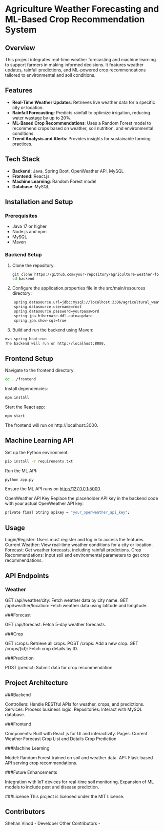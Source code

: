 # Agriculture Weather Forecasting and ML-Based Crop Recommendation System

## Overview
This project integrates real-time weather forecasting and machine learning to support farmers in making informed decisions. It features weather updates, rainfall predictions, and ML-powered crop recommendations tailored to environmental and soil conditions.

## Features
- **Real-Time Weather Updates**: Retrieves live weather data for a specific city or location.
- **Rainfall Forecasting**: Predicts rainfall to optimize irrigation, reducing water wastage by up to 20%.
- **ML-Based Crop Recommendations**: Uses a Random Forest model to recommend crops based on weather, soil nutrition, and environmental conditions.
- **Trend Analysis and Alerts**: Provides insights for sustainable farming practices.

## Tech Stack
- **Backend**: Java, Spring Boot, OpenWeather API, MySQL
- **Frontend**: React.js
- **Machine Learning**: Random Forest model
- **Database**: MySQL

## Installation and Setup

### Prerequisites
- Java 17 or higher
- Node.js and npm
- MySQL
- Maven

### Backend Setup
1. Clone the repository:
   ```bash
   git clone https://github.com/your-repository/agriculture-weather-forecasting.git
   cd backend
2. Configure the application.properties file in the src/main/resources directory:

```bash
    spring.datasource.url=jdbc:mysql://localhost:3306/agricultural_weather_forecasting_system?useSSL=false
    spring.datasource.username=root
    spring.datasource.password=yourpassword
    spring.jpa.hibernate.ddl-auto=update
    spring.jpa.show-sql=true
```
3. Build and run the backend using Maven:

```bash
mvn spring-boot:run
The backend will run on http://localhost:8080.
```
## Frontend Setup
Navigate to the frontend directory:

```bash
cd ../frontend
```
Install dependencies:


```bash
npm install
```
Start the React app:


```bash
npm start
```
The frontend will run on http://localhost:3000.


## Machine Learning API
Set up the Python environment:

```bash
pip install -r requirements.txt
```
Run the ML API:


```bash
python app.py
```
Ensure the ML API runs on http://127.0.0.1:5000.


OpenWeather API Key
Replace the placeholder API key in the backend code with your actual OpenWeather API key:

```bash
private final String apiKey = "your_openweather_api_key";
```
## Usage
Login/Register: Users must register and log in to access the features.
Current Weather: View real-time weather conditions for a city or location.
Forecast: Get weather forecasts, including rainfall predictions.
Crop Recommendations: Input soil and environmental parameters to get crop recommendations.

## API Endpoints

### Weather
GET /api/weather/city: Fetch weather data by city name.
GET /api/weather/location: Fetch weather data using latitude and longitude.

###Forecast

GET /api/forecast: Fetch 5-day weather forecasts.

###Crop

GET /crops: Retrieve all crops.
POST /crops: Add a new crop.
GET /crops/{id}: Fetch crop details by ID.

###Prediction

POST /predict: Submit data for crop recommendation.

## Project Architecture

###Backend

Controllers: Handle RESTful APIs for weather, crops, and predictions.
Services: Process business logic.
Repositories: Interact with MySQL database.

###Frontend

Components: Built with React.js for UI and interactivity.
Pages:
Current Weather
Forecast
Crop List and Details
Crop Prediction

###Machine Learning

Model: Random Forest trained on soil and weather data.
API: Flask-based API serving crop recommendations.


###Future Enhancements

Integration with IoT devices for real-time soil monitoring.
Expansion of ML models to include pest and disease prediction.

###License
This project is licensed under the MIT License.

## Contributors

Shehan Vinod - Developer
Other Contributors - 

